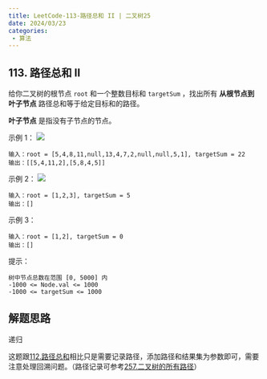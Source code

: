 ```yaml
---
title: LeetCode-113-路径总和 II | 二叉树25
date: 2024/03/23
categories:
 - 算法
---
```

## 113. 路径总和 II
给你二叉树的根节点 `root` 和一个整数目标和 `targetSum` ，找出所有 **从根节点到叶子节点** 路径总和等于给定目标和的路径。

**叶子节点** 是指没有子节点的节点。

 
示例 1：
![](/image/2024032303.jpg)
```
输入：root = [5,4,8,11,null,13,4,7,2,null,null,5,1], targetSum = 22
输出：[[5,4,11,2],[5,8,4,5]]
```
示例 2：
![](/image/2024032304.jpg)
```
输入：root = [1,2,3], targetSum = 5
输出：[]
```
示例 3：
```
输入：root = [1,2], targetSum = 0
输出：[]
```

提示：
```
树中节点总数在范围 [0, 5000] 内
-1000 <= Node.val <= 1000
-1000 <= targetSum <= 1000
```

## 解题思路
递归

这题跟[112.路径总和](/blogs/algorithm/leetcode112.md)相比只是需要记录路径，添加路径和结果集为参数即可，需要注意处理回溯问题。（路径记录可参考[257.二叉树的所有路径](/blogs/algorithm/leetcode257.md)）

```java

```